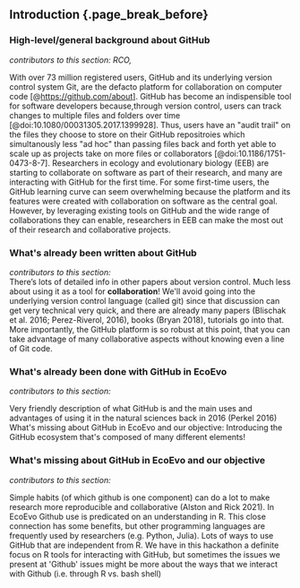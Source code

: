 ## Introduction {.page_break_before}

### High-level/general background about GitHub
*contributors to this section: RCO,*  

With over 73 million registered users, GitHub and its underlying version control system Git, are the defacto platform for collaboration on computer code [@https://github.com/about]. 
GitHub has become an indispensible tool for software developers because,through version control, users can track changes to multiple files and folders over time [@doi:10.1080/00031305.2017.1399928]. 
Thus, users have an "audit trail" on the files they choose to store on their GitHub repositroies which simultanously less "ad hoc" than passing files back and forth yet able to scale up as projects take on more files or collaborators [@doi:10.1186/1751-0473-8-7].
Researchers in ecology and evolutionary biology (EEB) are starting to collaborate on software as part of their research, and many are interacting with GitHub for the first time. 
For some first-time users, the GitHub learning curve can seem overwhelming because the platform and its features were created with collaboration on software as the central goal. 
However, by leveraging existing tools on GitHub and the wide range of collaborations they can enable, researchers in EEB can make the most out of their research and collaborative projects.

### What's already been written about GitHub
*contributors to this section:*  
There’s lots of detailed info in other papers about version control. Much less about using it as a tool for **collaboration**!
We'll avoid going into the underlying version control language (called git) since that discussion can get very technical very quick, and there are already many papers (Blischak et al. 2016; Perez-Riverol, 2016), books (Bryan 2018), tutorials go into that. More importantly, the GitHub platform is so robust at this point, that you can take advantage of many collaborative aspects without knowing even a line of Git code.

### What's already been done with GitHub in EcoEvo
*contributors to this section:*  

Very friendly description of what GitHub is and the main uses and advantages of using it in the natural sciences back in 2016 (Perkel 2016)
What's missing about GitHub in EcoEvo and our objective: Introducing the GitHub ecosystem that's composed of many different elements!

### What's missing about GitHub in EcoEvo and our objective
*contributors to this section:*  

Simple habits (of which github is one component) can do a lot to make research more reproducible and collaborative (Alston and Rick 2021).
In EcoEvo Github use is predicated on an understanding in R. 
This close connection has some benefits, but other programming languages are frequently used by researchers (e.g. Python, Julia). 
Lots of ways to use GitHub that are independent from R. 
We have in this hackathon a definite focus on R tools for interacting with GitHub, but sometimes the issues we present at 'Github' issues might be more about the ways that we interact with Github (i.e. through R vs. bash shell)